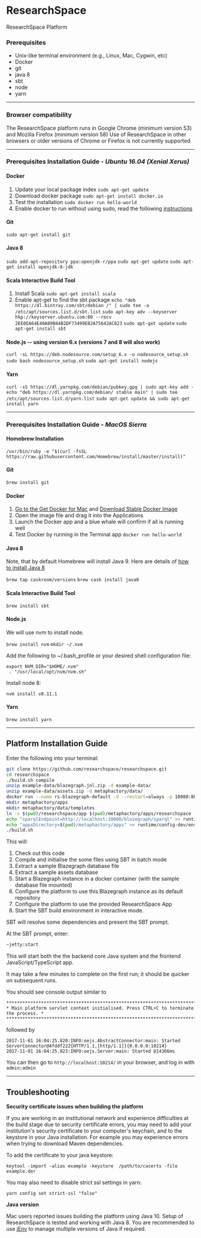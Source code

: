 # ResearchSpace
ResearchSpace Platform

### Prerequisites

* Unix-like terminal environment (e.g., Linux, Mac, Cygwin, etc)
* Docker
* git
* java 8
* sbt
* node
* yarn
___
### Browser compatibility

The ResearchSpace platform runs in Google Chrome (minimum version 53) and Mozilla Firefox (minimum version 58)
Use of ResearchSpace in other browsers or older versions of Chrome or Firefox is not currently supported
___

### Prerequisites Installation Guide - *Ubuntu 16.04 (Xenial Xerus)*

#### Docker
1. Update your local package index
`sudo apt-get update`
2. Download docker package
`sudo apt-get install docker.io`
3. Test the installation
`sudo docker run hello-world`
4. Enable docker to run without using sudo, read the following [instructions](https://askubuntu.com/questions/477551/how-can-i-use-docker-without-sudo)

#### Git
`sudo apt-get install git`

#### Java 8
`sudo add-apt-repository ppa:openjdk-r/ppa`
`sudo apt-get update`
`sudo apt-get install openjdk-8-jdk`

#### Scala Interactive Build Tool
1. Install Scala
`sudo apt-get install scala`
2. Enable apt-get to find the sbt package
`echo "deb https://dl.bintray.com/sbt/debian /" | sudo tee -a /etc/apt/sources.list.d/sbt.list`
`sudo apt-key adv --keyserver hkp://keyserver.ubuntu.com:80 --recv 2EE0EA64E40A89B84B2DF73499E82A75642AC823`
`sudo apt-get update`
`sudo apt-get install sbt`

#### Node.js -- using version 6.x (versions 7 and 8 will also work)
`curl -sL https://deb.nodesource.com/setup_6.x -o nodesource_setup.sh`
`sudo bash nodesource_setup.sh`
`sudo apt-get install nodejs`

#### Yarn
`curl -sS https://dl.yarnpkg.com/debian/pubkey.gpg | sudo apt-key add -`
`echo "deb https://dl.yarnpkg.com/debian/ stable main" | sudo tee /etc/apt/sources.list.d/yarn.list`
`sudo apt-get update && sudo apt-get install yarn`

___

### Prerequisites Installation Guide -  *MacOS Sierra*
#### Homebrew Installation
`/usr/bin/ruby -e "$(curl -fsSL https://raw.githubusercontent.com/Homebrew/install/master/install)"`

#### Git
`brew install git`

#### Docker
1. [Go to the Get Docker for Mac](https://docs.docker.com/docker-for-mac/install/) and [Download Stable Docker Image](https://download.docker.com/mac/stable/Docker.dmg)
2. Open the image file and drag it into the Applications
3. Launch the Docker app and a blue whale will confirm if all is running well
4. Test Docker by running in the Terminal app
`docker run hello-world`

#### Java 8
Note, that by default Homebrew will install Java 9. Here are details of [how to install Java 8](http://www.lonecpluspluscoder.com/2017/10/08/installing-other-versions-of-the-java-jdk-via-homebrew/
)

`brew tap caskroom/versions`
`brew cask install java8`



#### Scala Interactive Build Tool
`brew install sbt`



#### Node.js
We will use nvm to install node.

`brew install nvm`
`mkdir ~/.nvm`

Add the following to ~/.bash_profile or your desired shell configuration file:

```
export NVM_DIR="$HOME/.nvm"
 . "/usr/local/opt/nvm/nvm.sh"
```

Install node 8:

`nvm install v8.11.1`



#### Yarn

`brew install yarn`

----



## Platform Installation Guide

Enter the following into your terminal:

```sh
git clone https://github.com/researchspace/researchspace.git
cd researchspace
./build.sh compile
unzip example-data/blazegraph.jnl.zip -d example-data/
unzip example-data/assets.zip -d metaphactory/data/
docker run --name rs-blazegraph-default -d --restart=always -p 10080:8080 --env QUERY_TIMEOUT="30000" -v $(pwd)/example-data/:/blazegraph-data/:rw researchspace/blazegraph
mkdir metaphactory/apps
mkdir metaphactory/data/templates
ln -s $(pwd)/researchspace/app $(pwd)/metaphactory/apps/researchspace
echo "sparqlEndpoint=http://localhost:10080/blazegraph/sparql" >> runtime/config-dev/environment.prop
echo "appsDirectory=$(pwd)/metaphactory/apps" >> runtime/config-dev/environment.prop
./build.sh
```






This will:
1. Check out this code
2. Compile and initialise the some files using SBT in batch mode
3. Extract a sample Blazegraph database file
4. Extract a sample assets database
5. Start a Blazegraph instance in a docker container (with the sample database file mounted)
6. Configure the platform to use this Blazegraph instance as its default repository
7. Configure the platform to use the provided ResearchSpace App
8. Start the SBT build environment in interactive mode.

SBT will resolve some dependencies and present the SBT prompt.

At the SBT prompt, enter:

```sh
~jetty:start
```

This will start both the the backend core Java system and the frontend JavaScript/TypeScript app.

It may take a few minutes to complete on the first run; it should be quicker on subsequent runs.

You should see console output similar to

```
*************************************************************************************
* Main platform servlet context initialised. Press CTRL+C to terminate the process. *
*************************************************************************************
```
followed by
```
2017-11-01 16:04:25.820:INFO:oejs.AbstractConnector:main: Started ServerConnector@4fddf222{HTTP/1.1,[http/1.1]}{0.0.0.0:10214}
2017-11-01 16:04:25.823:INFO:oejs.Server:main: Started @14366ms
```

You can then go to `http://localhost:10214/` in your browser, and log in with `admin:admin`



___



## Troubleshooting

**Security certificate issues when building the platform**

If you are working in an institutional network and experience difficulties at the build stage due to security certificate errors, you may need to add your institution's security certificate to your computer's keychain, and to the keystore in your Java installation.
For example you may experience errors when trying to download Maven dependencies.

To add the certificate to your java keystore:

`keytool -import -alias example -keystore  /path/to/cacerts -file example.der`

You may also need to disable strict ssl settings in yarn:

`yarn config set strict-ssl "false"`



**Java version**

Mac users reported issues building the platform using Java 10. Setup of ResearchSpace is tested and working with Java 8. You are recommended to use [jEnv](http://www.jenv.be/) to manage multiple versions of Java if required.



